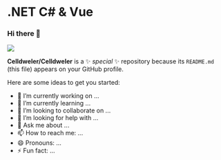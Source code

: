 # .NET C# & Vue 
### Hi there 👋

<img src="https://media.giphy.com/media/v1.Y2lkPTc5MGI3NjExOTEyZDM4NDY0M2FiMzc3OTgxOTkwMjdmMTgwZWEyMDQ1ZDdlYmYwZSZlcD12MV9pbnRlcm5hbF9naWZzX2dpZklkJmN0PWc/dWesBcTLavkZuG35MI/giphy.gif" >

**Celldweler/Celldweler** is a ✨ _special_ ✨ repository because its `README.md` (this file) appears on your GitHub profile.

Here are some ideas to get you started:

- 🔭 I’m currently working on ...
- 🌱 I’m currently learning ...
- 👯 I’m looking to collaborate on ...
- 🤔 I’m looking for help with ...
- 💬 Ask me about ...
- 📫 How to reach me: ...
- 😄 Pronouns: ...
- ⚡ Fun fact: ...


